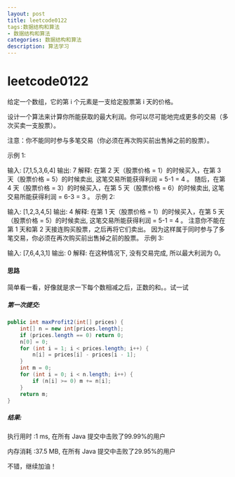 ```yaml
---
layout: post
title: leetcode0122
tags:数据结构和算法
- 数据结构和算法
categories: 数据结构和算法
description: 算法学习
---
```

# leetcode0122

给定一个数组，它的第 i 个元素是一支给定股票第 i 天的价格。

设计一个算法来计算你所能获取的最大利润。你可以尽可能地完成更多的交易（多次买卖一支股票）。

注意：你不能同时参与多笔交易（你必须在再次购买前出售掉之前的股票）。

示例 1:

输入: [7,1,5,3,6,4]
输出: 7
解释: 在第 2 天（股票价格 = 1）的时候买入，在第 3 天（股票价格 = 5）的时候卖出, 这笔交易所能获得利润 = 5-1 = 4 。
     随后，在第 4 天（股票价格 = 3）的时候买入，在第 5 天（股票价格 = 6）的时候卖出, 这笔交易所能获得利润 = 6-3 = 3 。
示例 2:

输入: [1,2,3,4,5]
输出: 4
解释: 在第 1 天（股票价格 = 1）的时候买入，在第 5 天 （股票价格 = 5）的时候卖出, 这笔交易所能获得利润 = 5-1 = 4 。
     注意你不能在第 1 天和第 2 天接连购买股票，之后再将它们卖出。
     因为这样属于同时参与了多笔交易，你必须在再次购买前出售掉之前的股票。
示例 3:

输入: [7,6,4,3,1]
输出: 0
解释: 在这种情况下, 没有交易完成, 所以最大利润为 0。

#### 思路

简单看一看，好像就是求一下每个数相减之后，正数的和。。试一试

##### 第一次提交:

```java
public int maxProfit2(int[] prices) {
    int[] n = new int[prices.length];
    if (prices.length == 0) return 0;
    n[0] = 0;
    for (int i = 1; i < prices.length; i++) {
        n[i] = prices[i] - prices[i - 1];
    }
    int m = 0;
    for (int i = 0; i < n.length; i++) {
        if (n[i] >= 0) m += n[i];
    }
    return m;
}
```

##### 结果:

执行用时 :1 ms, 在所有 Java 提交中击败了99.99%的用户

内存消耗 :37.5 MB, 在所有 Java 提交中击败了29.95%的用户

不错，继续加油！